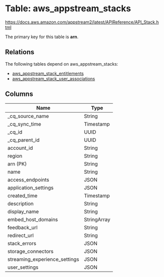 # Table: aws_appstream_stacks

https://docs.aws.amazon.com/appstream2/latest/APIReference/API_Stack.html

The primary key for this table is **arn**.

## Relations

The following tables depend on aws_appstream_stacks:
  - [aws_appstream_stack_entitlements](aws_appstream_stack_entitlements.md)
  - [aws_appstream_stack_user_associations](aws_appstream_stack_user_associations.md)

## Columns

| Name          | Type          |
| ------------- | ------------- |
|_cq_source_name|String|
|_cq_sync_time|Timestamp|
|_cq_id|UUID|
|_cq_parent_id|UUID|
|account_id|String|
|region|String|
|arn (PK)|String|
|name|String|
|access_endpoints|JSON|
|application_settings|JSON|
|created_time|Timestamp|
|description|String|
|display_name|String|
|embed_host_domains|StringArray|
|feedback_url|String|
|redirect_url|String|
|stack_errors|JSON|
|storage_connectors|JSON|
|streaming_experience_settings|JSON|
|user_settings|JSON|